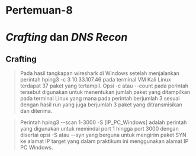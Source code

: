 # **Pertemuan-8**
# **_Crafting_ dan _DNS Recon_**

## Crafting
> Pada hasil tangkapan wireshark di Windows setelah menjalankan perintah hping3 -c 3 10.33.107.46 pada terminal VM Kali Linux terdapat 37 paket yang tertampil. Opsi -c atau --count pada perintah tersebut digunakan untuk menentukan jumlah paket yang ditampilkan pada terminal Linux yang mana pada perintah berjumlah 3 sesuai dengan hasil run yang juga berjumlah 3 paket yang ditransmisikan dan diterima.

> Perintah hping3 --scan 1-3000 -S [IP_PC_Windows] adalah perintah yang digunakan untuk memindai port 1 hingga port 3000 dengan disertai opsi -S atau --syn yang berguna untuk mengirim paket SYN ke alamat IP target yang dalam praktikum ini menggunakan alamat IP PC Windows.

